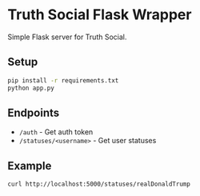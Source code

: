 # Truth Social Flask Wrapper

Simple Flask server for Truth Social.

## Setup

```bash
pip install -r requirements.txt
python app.py
```

## Endpoints

- `/auth` - Get auth token
- `/statuses/<username>` - Get user statuses

## Example

```bash
curl http://localhost:5000/statuses/realDonaldTrump
```